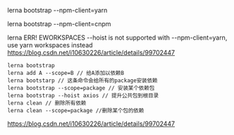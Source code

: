 lerna bootstrap --npm-client=yarn

lerna bootstrap --npm-client=cnpm

lerna ERR! EWORKSPACES --hoist is not supported with --npm-client=yarn, use yarn workspaces instead
https://blog.csdn.net/i10630226/article/details/99702447



```
lerna bootstrap
lerna add A --scope=B // 给A添加以依赖B
lerna bootstarp // 这条命令会给所有的package安装依赖
lerna bootstrap --scope=package // 安装某个依赖包
lerna bootstrap --hoist axios // 提升公共包到根目录
lerna clean // 删除所有依赖
lerna clean --scope=package //删除某个包的依赖
```


https://blog.csdn.net/i10630226/article/details/99702447